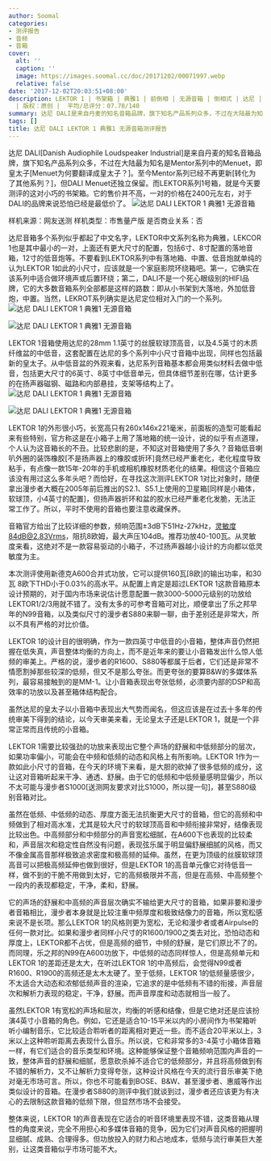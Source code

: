 ```yaml
---
author: Soomal
categories:
- 测评报告
- 音频
- 音箱
cover:
  alt: ''
  caption: ''
  image: https://images.soomal.cc/doc/20171202/00071997.webp
  relative: false
date: '2017-12-02T20:03:51+08:00'
description: LEKTOR 1 | 书架箱 | 典雅1 | 前倒相 | 无源音箱 | 倒相式 | 达尼 | LEKTOR | DALI | 源自：www.soomal.com
  | 版权：原创 |  平均/总评分：07.78/140
summary: 达尼 DALI是来自丹麦的知名音箱品牌，旗下知名产品系列众多，不过在大陆最为知名是Mentor系列中的Menuet，即皇太子。而LEKTOR系列1号箱，就是今天要测评的这对小巧的书架箱。它的售价并不高，一对的价格在2400元左右……
tags: []
title: 达尼 DALI LEKTOR 1 典雅1 无源音箱测评报告
---
```


达尼 DALI[Danish Audiophile Loudspeaker Industrial]是来自丹麦的知名音箱品牌，旗下知名产品系列众多，不过在大陆最为知名是Mentor系列中的Menuet，即皇太子[Menuet为何要翻译成皇太子？]。至今Mentor系列已经不再更新[转化为了其他系列？]，但DALI Menuet还独立保留。而LEKTOR系列1号箱，就是今天要测评的这对小巧的书架箱。它的售价并不高，一对的价格在2400元左右，对于DALI的品牌来说恐怕已经是最低价了。
![达尼 DALI LEKTOR 1 典雅1 无源音箱](https://images.soomal.cc/doc/20171123/00071787.webp)





样机来源：网友送测
样机类型：市售量产版
是否商业关系：否

达尼音箱多个系列似乎都起了中文名字，LEKTOR中文系列名称为典雅，LEKCOR 1也是其中最小的一对，上面还有更大尺寸的配置，包括6寸、8寸配置的落地音箱，12寸的低音炮等。不要看到LEKTOR系列中有落地箱、中置、低音炮就单纯的认为LEKTOR 1如此的小尺寸，应该就是一个家庭影院环绕箱吧。第一，它确实在该系列中适合做环境声或后置环绕；第二，DALI不是一个死心眼级别的HIFI品牌，它的大多数音箱系列全部都是这样的路数：即从小书架到大落地，外加低音炮，中置。当然，LEKROT系列确实是达尼定位相对入门的一个系列。
![达尼 DALI LEKTOR 1 典雅1 无源音箱](https://images.soomal.cc/doc/20171123/00071788.webp)




![达尼 DALI LEKTOR 1 典雅1 无源音箱](https://images.soomal.cc/doc/20171123/00071791.webp)




LEKTOR 1音箱使用达尼的28mm 1.1英寸的丝膜软球顶高音，以及4.5英寸的木质纤维盆的中低音，这套配置在达尼的多个系列中小尺寸音箱中出现，同样也包括最新的皇太子。从中低音盆的外观来看，达尼系列音箱基本都会用类似材料去做中低音，包括更大尺寸的6英寸、8英寸中低音单元，但具体细节差别在哪，估计更多的在扬声器磁钢、磁路和内部悬挂，支架等结构上了。
![达尼 DALI LEKTOR 1 典雅1 无源音箱](https://images.soomal.cc/doc/20171123/00071792.webp)




![达尼 DALI LEKTOR 1 典雅1 无源音箱](https://images.soomal.cc/doc/20171123/00071793.webp)




LEKTOR 1的外形很小巧，长宽高只有260x146x221毫米，前面板的造型可能看起来有些特别，官方称这是在小箱子上用了落地箱的统一设计，说的似乎有点道理，个人认为这音箱长的不丑。比较悲剧的是，不知这对音箱使用了多久？音箱低音喇叭外圈的装饰橡胶[不是扬声器上的橡胶或折环]竟然已经严重老化，老化程度导致粘手，有点像一款15年-20年的手机或相机橡胶材质老化的结果。相信这个音箱应该没有用过这么多年头吧？而恰好，在寻找这次测评LEKTOR 1对比对象时，随便拿出漫步者大概在2005年前后推出的S2.1、S5.1上使用的卫星箱[同样是小箱体，软球顶，小4英寸的配置]，但扬声器折环和盆的胶水已经严重老化发脆，无法正常工作了。所以，平时不使用的音箱也要注意收藏保养。

音箱官方给出了比较详细的参数，频响范围±3dB下51Hz-27kHz，灵敏度84dB@2.83Vrms，阻抗8欧姆，最大声压104dB。推荐功放40-100瓦。从灵敏度来看，这绝对不是一款容易驱动的小箱子，不过扬声器越小设计的方向都以低灵敏度为主。

本次测评使用新德克A600合并式功放，它可以提供160瓦[8欧]的输出功率，和30瓦 8欧下THD小于0.03%的高水平。从配置上肯定是超过LEKTOR 1这款音箱原本设计预期的，对于国内市场来说估计愿意配置一款3000-5000元级别的功放给LEKTOR1/2/3用就不错了。没有太多的可参考音箱可对比，顺便拿出了乐之邦早年的N99音箱，以及类似尺寸的漫步者S880来聊一聊，由于差别还是非常大，所以不具有严格的对比价值。

LEKTOR 1的设计目的很明确，作为一款四英寸中低音的小音箱，整体声音仍然把握在低失真，声音整体均衡的方向上，而不是近年来的要让小音箱发出什么惊人低频的审美上。严格的说，漫步者的R1600、S880等都属于后者，它们还是非常不情愿割掉那些较深的低频，但又不是那么夸张。而更夸张的要算B&W的多媒体系列，最容易接触到的是MM-1。让小音箱表现出夸张低频，必须要内部的DSP和高效率的功放以及甚至箱体结构配合。

虽然达尼的皇太子以小音箱中表现出大气势而闻名，但这应该是在过去十多年的传统审美下得到的结论，以今天审美来看，无论皇太子还是LEKTOR 1，就是一个非常正常而且传统的小音箱。

LEKTOR 1需要比较强劲的功放来表现出它整个声场的舒展和中低频部分的层次，如果功率偏小，可能会在中频和低频的动态和风格上有所影响。LEKTOR 1作为一款如此小尺寸的音箱，在今天的环境下来看，是大胆的砍掉了很多低频的成分，这让这对音箱听起来干净、通透、舒展。由于它的低频和中低频量感明显偏少，所以不太可能与漫步者S1000[送测网友要求对比S1000，所以提一句]，甚至S880级别音箱对比。

虽然在低频、中低频的动态、厚度方面无法抗衡更大尺寸的音箱，但它的高频和中频做到了相对高水准，尤其是较大尺寸的软球顶高音和中频衔接非常好，结像表现比较出色。中高频部分和中频部分的声音宽松细腻，在A600下也表现的比较柔和，声音层次和稳定性自然没有问题，表现弦乐属于明显偏舒展细腻的风格，而又不像金属高音那样极致追求密度和极高频的延伸。虽然，在更为顶级的丝膜软球顶高音可以把极高频延伸也做到很好，但是LEKTOR 1的高音单元像它对待低音一样，做不到的干脆不用做到太好，它的高频极限并不高，但是在高频、中高频整个一段内的表现都稳定，干净，柔和，舒展。

它的声场的舒展和中高频的声音层次确实不输给更大尺寸的音箱，如果非要和漫步者音箱相比，漫步者本身就是比较注重中频厚度和极致结像力的音箱，所以宽松感来说不是长项。那么LEKTOR 1的风格则更为宽松，无论和漫步者或者Airpulse的任何一款对比。如果和漫步者同样小尺寸的R1600/1900之类去对比，恐怕动态和厚度上，LEKTOR都不占优，但是高频的细节，中频的舒展，是它们原比不了的。而同理，乐之邦的N99在A600功放下，中低频的动态同样惊人，但是高频单元和LEKTOR 1的差距还是太大，在听过LEKTOR 1的中高频后，会觉得N99或者R1600、R1900的高频还是太木太硬了。至于低频，LEKTOR 1的低频量感很少，不太适合大动态和浓郁低频声音的渲染，它追求的是中低频有不错的衔接，声音层次和解析力表现的稳定，干净，舒展。而声音厚度和动态就相当一般了。

虽然LEKTOR 1有宽松的声场和层次，均衡的听感和结像，但是它绝对还是应该扮演4英寸小音箱的角色。例如，它还是适合10-15平米以内的小房间作为书架箱听听小编制音乐，它比较适合聆听者的距离相对更近一些。而不适合20平米以上，3米以上这种聆听距离去表现什么音乐。所以说，它和非常多的3-4英寸小箱体音箱一样，有它们适合的音乐类型和环境。这种能够保证整个音箱频响范围内声音的一致，整体声音的舒展和细腻，愿意砍杀掉不适合它的低频部分，并且将高频做到有不错的解析力，又不让解析力变得夸张，这种设计风格在今天的流行音乐审美下绝对毫无市场可言。所以，你也不可能看到BOSE、B&W、甚至漫步者、惠威等作出类似设计的音箱。在漫步者S880的测评中我们就谈到过，漫步者还应该更为有决心的去限制这款音箱的低频下限，但显然市场不会接受。

整体来说，LEKTOR 1的声音表现在它适合的听音环境里表现不错，这类音箱从理性的角度来说，完全不用担心和多媒体音箱的竞争，因为它们对声音风格的把握明显细腻、成熟、合理得多。但功放投入的财力和占地成本，低频与流行审美巨大差别，让这类音箱似乎市场可能不大。